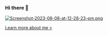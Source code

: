 ### Hi there 👋

[![Screenshot-2023-08-08-at-12-28-23-pm.png](https://i.postimg.cc/52By84NJ/Screenshot-2023-08-08-at-12-28-23-pm.png)](https://postimg.cc/QFMj3rTY)

[Learn more about me >](https://hayleyiscoding.com) 

<!--
**hayleyiscoding/hayleyiscoding** is a ✨ _special_ ✨ repository because its `README.md` (this file) appears on your GitHub profile.

Here are some ideas to get you started:

- 🔭 I’m currently working on ...
- 🌱 I’m currently learning ...
- 👯 I’m looking to collaborate on ...
- 🤔 I’m looking for help with ...
- 💬 Ask me about ...
- 📫 How to reach me: ...
- 😄 Pronouns: ...
- ⚡ Fun fact: ...
-->

